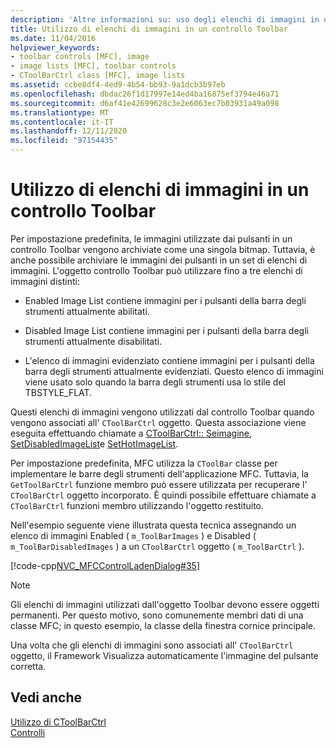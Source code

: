 ```yaml
---
description: 'Altre informazioni su: uso degli elenchi di immagini in un controllo Toolbar'
title: Utilizzo di elenchi di immagini in un controllo Toolbar
ms.date: 11/04/2016
helpviewer_keywords:
- toolbar controls [MFC], image
- image lists [MFC], toolbar controls
- CToolBarCtrl class [MFC], image lists
ms.assetid: ccbe8df4-4ed9-4b54-bb93-9a1dcb3b97eb
ms.openlocfilehash: dbdac26f1d17997e14ed4ba16875ef3794e46a71
ms.sourcegitcommit: d6af41e42699628c3e2e6063ec7b03931a49a098
ms.translationtype: MT
ms.contentlocale: it-IT
ms.lasthandoff: 12/11/2020
ms.locfileid: "97154435"
---
```

# <a name="using-image-lists-in-a-toolbar-control"></a>Utilizzo di elenchi di immagini in un controllo Toolbar

Per impostazione predefinita, le immagini utilizzate dai pulsanti in un controllo Toolbar vengono archiviate come una singola bitmap. Tuttavia, è anche possibile archiviare le immagini dei pulsanti in un set di elenchi di immagini. L'oggetto controllo Toolbar può utilizzare fino a tre elenchi di immagini distinti:

- Enabled Image List contiene immagini per i pulsanti della barra degli strumenti attualmente abilitati.

- Disabled Image List contiene immagini per i pulsanti della barra degli strumenti attualmente disabilitati.

- L'elenco di immagini evidenziato contiene immagini per i pulsanti della barra degli strumenti attualmente evidenziati. Questo elenco di immagini viene usato solo quando la barra degli strumenti usa lo stile del TBSTYLE_FLAT.

Questi elenchi di immagini vengono utilizzati dal controllo Toolbar quando vengono associati all' `CToolBarCtrl` oggetto. Questa associazione viene eseguita effettuando chiamate a [CToolBarCtrl:: Seimagine](../mfc/reference/ctoolbarctrl-class.md#setimagelist), [SetDisabledImageList](../mfc/reference/ctoolbarctrl-class.md#setdisabledimagelist)e [SetHotImageList](../mfc/reference/ctoolbarctrl-class.md#sethotimagelist).

Per impostazione predefinita, MFC utilizza la `CToolBar` classe per implementare le barre degli strumenti dell'applicazione MFC. Tuttavia, la `GetToolBarCtrl` funzione membro può essere utilizzata per recuperare l' `CToolBarCtrl` oggetto incorporato. È quindi possibile effettuare chiamate a `CToolBarCtrl` funzioni membro utilizzando l'oggetto restituito.

Nell'esempio seguente viene illustrata questa tecnica assegnando un elenco di immagini Enabled ( `m_ToolBarImages` ) e Disabled ( `m_ToolBarDisabledImages` ) a un `CToolBarCtrl` oggetto ( `m_ToolBarCtrl` ).

[!code-cpp[NVC_MFCControlLadenDialog#35](../mfc/codesnippet/cpp/using-image-lists-in-a-toolbar-control_1.cpp)]

> [!NOTE]
> Gli elenchi di immagini utilizzati dall'oggetto Toolbar devono essere oggetti permanenti. Per questo motivo, sono comunemente membri dati di una classe MFC; in questo esempio, la classe della finestra cornice principale.

Una volta che gli elenchi di immagini sono associati all' `CToolBarCtrl` oggetto, il Framework Visualizza automaticamente l'immagine del pulsante corretta.

## <a name="see-also"></a>Vedi anche

[Utilizzo di CToolBarCtrl](../mfc/using-ctoolbarctrl.md)<br/>
[Controlli](../mfc/controls-mfc.md)
